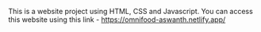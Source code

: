 This is a website project using HTML, CSS and Javascript. 
You can access this website using this link - https://omnifood-aswanth.netlify.app/
